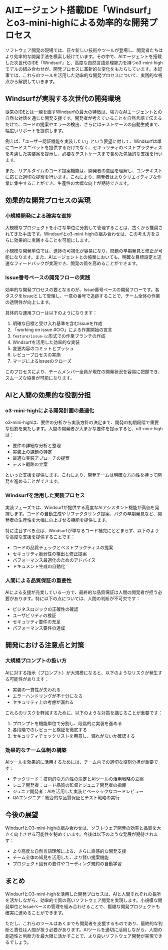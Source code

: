 # AIエージェント搭載IDE「Windsurf」とo3-mini-highによる効率的な開発プロセス

ソフトウェア開発の現場では、日々新しい技術やツールが登場し、開発者たちはより効率的な開発手法を模索し続けています。その中で、AIエージェントを搭載した次世代のIDE「Windsurf」と、高度な自然言語処理能力を持つo3-mini-highモデルの組み合わせが、開発プロセスに革新的な変化をもたらしています。本記事では、これらのツールを活用した効率的な開発プロセスについて、実践的な視点から解説していきます。

## Windsurfが実現する次世代の開発環境

従来のIDEとは一線を画すWindsurfの最大の特徴は、強力なAIエージェントとの自然な対話を通じた開発支援です。開発者が考えていることを自然言語で伝えるだけで、コードの提案やエラーの検出、さらにはテストケースの自動生成まで、幅広いサポートを提供します。

例えば、「ユーザー認証機能を実装したい」という要望に対して、Windsurfは単にコードスニペットを提供するだけでなく、セキュリティのベストプラクティスを考慮した実装案を提示し、必要なテストケースまで含めた包括的な支援を行います。

また、リアルタイムのコード提案機能は、開発者の意図を理解し、コンテキストに応じた適切な提案を行います。これにより、開発者はよりクリエイティブな作業に集中することができ、生産性の大幅な向上が期待できます。

## 効果的な開発プロセスの実現

### 小規模開発による確実な進捗

大規模なプロジェクトを小さな単位に分割して管理することは、古くから推奨されてきた手法です。Windsurfとo3-mini-highの組み合わせは、この考え方をさらに効果的に実践することを可能にします。

小規模な開発単位では、進捗の可視化が容易になり、問題の早期発見と修正が可能になります。また、AIエージェントとの協業においても、明確な目標設定と迅速なフィードバックが実現でき、開発の質を高めることができます。

### Issue番号ベースの開発フローの実践

効率的な開発プロセスの要となるのが、Issue番号ベースの開発フローです。各タスクをIssueとして管理し、一意の番号で追跡することで、チーム全体の作業の透明性が向上します。

具体的な運用フローは以下のようになります：

1. 明確な目標と受け入れ基準を含むIssueを作成
2. 「working on issue #○○」による作業開始の宣言
3. `feature/issue-○○`形式での作業ブランチの作成
4. Windsurfを活用した効率的な実装
5. 変更内容のコミットとプッシュ
6. レビュープロセスの実施
7. マージによるIssueのクローズ

このプロセスにより、チームメンバー全員が現在の開発状況を容易に把握でき、スムーズな協業が可能になります。

## AIと人間の効果的な役割分担

### o3-mini-highによる開発計画の最適化

o3-mini-highは、要件の分析から実装方針の決定まで、開発の初期段階で重要な役割を果たします。人間の開発者が大まかな要件を提示すると、o3-mini-highは：

- 要件の詳細な分析と整理
- 実装上の課題の特定
- 最適な実装アプローチの提案
- テスト戦略の立案

といった支援を提供します。これにより、開発チームは明確な方向性を持って開発を進めることができます。

### Windsurfを活用した実装プロセス

実装フェーズでは、Windsurfが提供する高度なAIアシスタント機能が真価を発揮します。コードの自動生成やリファクタリング提案、バグの早期発見など、開発者の生産性を大幅に向上させる機能を提供します。

特に注目すべき点は、Windsurfが単なるコード補完にとどまらず、以下のような高度な支援を提供することです：

- コードの品質チェックとベストプラクティスの提案
- セキュリティ脆弱性の検出と修正提案
- パフォーマンス最適化のためのアドバイス
- ドキュメント生成の自動化

### 人間による品質保証の重要性

AIによる支援が充実している一方で、最終的な品質保証は人間の開発者が担う必要があります。特に以下の点については、人間の判断が不可欠です：

- ビジネスロジックの正確性の確認
- ユーザビリティの検証
- セキュリティ要件の充足
- パフォーマンス要件の達成

## 開発における注意点と対策

### 大規模プロンプトの扱い方

AIに対する指示（プロンプト）が大規模になると、以下のようなリスクが発生する可能性があります：

- 実装の一貫性が失われる
- エラーハンドリングが不十分になる
- セキュリティ上の考慮が漏れる

これらのリスクを軽減するために、以下のような対策を講じることが重要です：

1. プロンプトを機能単位で分割し、段階的に実装を進める
2. 各段階でのレビューと検証を徹底する
3. セキュリティチェックリストを用意し、漏れがないか確認する

### 効果的なチーム体制の構築

AIツールを効果的に活用するためには、チーム内での適切な役割分担が重要です：

- テックリード：技術的な方向性の決定とAIツールの活用戦略の立案
- シニア開発者：コード品質の監督とジュニア開発者の指導
- ジュニア開発者：AIを活用した実装とベーシックなコードレビュー
- QAエンジニア：総合的な品質保証とテスト戦略の実行

## 今後の展望

WindsurfとO3-mini-highの組み合わせは、ソフトウェア開発の効率と品質を大きく向上させる可能性を秘めています。今後は以下のような発展が期待されます：

- より高度な自然言語理解による、さらに直感的な開発支援
- チーム全体の知見を活用した、より賢い提案機能
- プロジェクト固有の要件やコーディング規約の自動学習

## まとめ

WindsurfとO3-mini-highを活用した開発プロセスは、AIと人間それぞれの長所を活かしながら、効率的で質の高いソフトウェア開発を実現します。小規模な開発単位とIssueベースの管理を組み合わせることで、複雑な開発プロジェクトも確実に進めることができます。

ただし、これらのツールはあくまでも開発者を支援するものであり、最終的な判断と責任は人間が担う必要があります。AIツールを適切に活用しながら、人間の創造性と判断力を最大限に活かすことで、より良いソフトウェア開発が実現できるでしょう。
